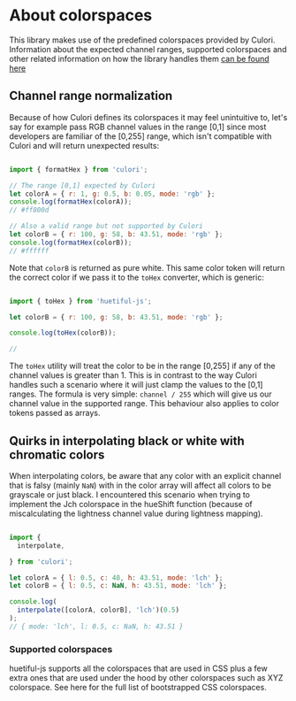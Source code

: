 # About colorspaces

This library makes use of the predefined colorspaces provided by Culori. Information about the expected channel ranges, supported colorspaces and other related information on how the library handles them  [can be found here]()

## Channel range normalization

Because of how Culori defines its colorspaces it may feel unintuitive to, let's say for example pass RGB channel values in the range [0,1] since most developers are familiar of the [0,255] range, which isn't compatible with Culori and will return unexpected results:

```js

import { formatHex } from 'culori';

// The range [0,1] expected by Culori
let colorA = { r: 1, g: 0.5, b: 0.05, mode: 'rgb' };
console.log(formatHex(colorA));
// #ff800d

// Also a valid range but not supported by Culori
let colorB = { r: 100, g: 58, b: 43.51, mode: 'rgb' };
console.log(formatHex(colorB));
// #ffffff


```

Note that `colorB` is returned as pure white. This same color token will return the correct color if we pass it to the `toHex` converter, which is generic:

```js

import { toHex } from 'huetiful-js';

let colorB = { r: 100, g: 58, b: 43.51, mode: 'rgb' };

console.log(toHex(colorB));

//


```

The `toHex` utility will treat the color to be in the range [0,255] if any of the channel values is greater than 1. This is in contrast to the way Culori handles such a scenario where it will just clamp the values to the [0,1] ranges. The formula is very simple: `channel / 255` which will give us our channel value in the supported range. This behaviour also applies to color tokens passed as arrays.

## Quirks in interpolating black or white with chromatic colors

When interpolating colors, be aware that any color with an explicit channel that is falsy (mainly `NaN`) with in the color array will affect all colors to be grayscale or just black. I encountered this scenario when trying to implement the Jch colorspace in the hueShift function (because of miscalculating the lightness channel value during lightness mapping).

```js

import {
  interpolate,

} from 'culori';

let colorA = { l: 0.5, c: 48, h: 43.51, mode: 'lch' };
let colorB = { l: 0.5, c: NaN, h: 43.51, mode: 'lch' };

console.log(
  interpolate([colorA, colorB], 'lch')(0.5)
);
// { mode: 'lch', l: 0.5, c: NaN, h: 43.51 }

```

### Supported colorspaces

huetiful-js supports all the colorspaces that are used in CSS plus a few extra ones that are used under the hood by other colorspaces such as XYZ colorspace. See here for the full list of bootstrapped CSS colorspaces.
